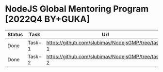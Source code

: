# NodeJS Global Mentoring Program [2022Q4 BY+GUKA]

Status | Task | Url
-----|-----|--------
Done | Task-1 | https://github.com/slubimav/NodejsGMP/tree/task-1
Done | Task-2 | https://github.com/slubimav/NodejsGMP/tree/task-2
